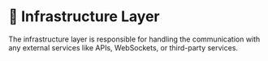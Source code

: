 # 📡 Infrastructure Layer

The infrastructure layer is responsible for handling the communication with any external services like APIs, WebSockets, or third-party services.
